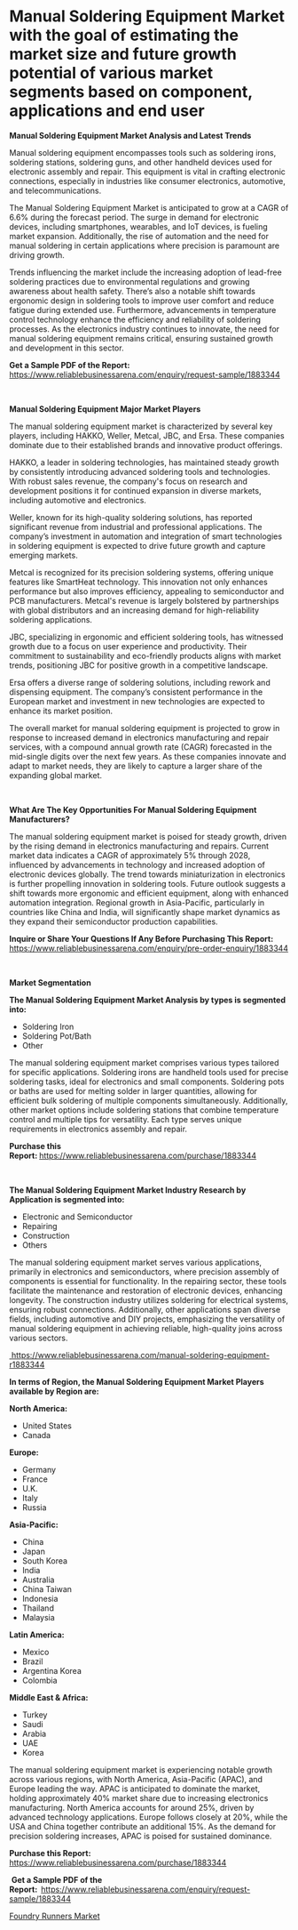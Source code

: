 <p><h1>Manual Soldering Equipment Market with the goal of estimating the market size and future growth potential of various market segments based on component, applications and end user</h1></p><p><strong>Manual Soldering Equipment Market Analysis and Latest Trends</strong></p>
<p><p>Manual soldering equipment encompasses tools such as soldering irons, soldering stations, soldering guns, and other handheld devices used for electronic assembly and repair. This equipment is vital in crafting electronic connections, especially in industries like consumer electronics, automotive, and telecommunications.</p><p>The Manual Soldering Equipment Market is anticipated to grow at a CAGR of 6.6% during the forecast period. The surge in demand for electronic devices, including smartphones, wearables, and IoT devices, is fueling market expansion. Additionally, the rise of automation and the need for manual soldering in certain applications where precision is paramount are driving growth.</p><p>Trends influencing the market include the increasing adoption of lead-free soldering practices due to environmental regulations and growing awareness about health safety. There’s also a notable shift towards ergonomic design in soldering tools to improve user comfort and reduce fatigue during extended use. Furthermore, advancements in temperature control technology enhance the efficiency and reliability of soldering processes. As the electronics industry continues to innovate, the need for manual soldering equipment remains critical, ensuring sustained growth and development in this sector.</p></p>
<p><strong>Get a Sample PDF of the Report:&nbsp;</strong> <a href="https://www.reliablebusinessarena.com/enquiry/request-sample/1883344?utm_campaign=2116&utm_medium=2&utm_source=Github&utm_content=ia&utm_term=01032025&utm_id=manual-soldering-equipment">https://www.reliablebusinessarena.com/enquiry/request-sample/1883344</a></p>
<p>&nbsp;</p>
<p><strong>Manual Soldering Equipment Major Market Players</strong></p>
<p><p>The manual soldering equipment market is characterized by several key players, including HAKKO, Weller, Metcal, JBC, and Ersa. These companies dominate due to their established brands and innovative product offerings.</p><p>HAKKO, a leader in soldering technologies, has maintained steady growth by consistently introducing advanced soldering tools and technologies. With robust sales revenue, the company's focus on research and development positions it for continued expansion in diverse markets, including automotive and electronics.</p><p>Weller, known for its high-quality soldering solutions, has reported significant revenue from industrial and professional applications. The company’s investment in automation and integration of smart technologies in soldering equipment is expected to drive future growth and capture emerging markets.</p><p>Metcal is recognized for its precision soldering systems, offering unique features like SmartHeat technology. This innovation not only enhances performance but also improves efficiency, appealing to semiconductor and PCB manufacturers. Metcal's revenue is largely bolstered by partnerships with global distributors and an increasing demand for high-reliability soldering applications.</p><p>JBC, specializing in ergonomic and efficient soldering tools, has witnessed growth due to a focus on user experience and productivity. Their commitment to sustainability and eco-friendly products aligns with market trends, positioning JBC for positive growth in a competitive landscape.</p><p>Ersa offers a diverse range of soldering solutions, including rework and dispensing equipment. The company’s consistent performance in the European market and investment in new technologies are expected to enhance its market position.</p><p>The overall market for manual soldering equipment is projected to grow in response to increased demand in electronics manufacturing and repair services, with a compound annual growth rate (CAGR) forecasted in the mid-single digits over the next few years. As these companies innovate and adapt to market needs, they are likely to capture a larger share of the expanding global market.</p></p>
<p>&nbsp;</p>
<p><strong>What Are The Key Opportunities For Manual Soldering Equipment Manufacturers?</strong></p>
<p><p>The manual soldering equipment market is poised for steady growth, driven by the rising demand in electronics manufacturing and repairs. Current market data indicates a CAGR of approximately 5% through 2028, influenced by advancements in technology and increased adoption of electronic devices globally. The trend towards miniaturization in electronics is further propelling innovation in soldering tools. Future outlook suggests a shift towards more ergonomic and efficient equipment, along with enhanced automation integration. Regional growth in Asia-Pacific, particularly in countries like China and India, will significantly shape market dynamics as they expand their semiconductor production capabilities.</p></p>
<p><strong>Inquire or Share Your Questions If Any Before Purchasing This Report:</strong> <a href="https://www.reliablebusinessarena.com/enquiry/pre-order-enquiry/1883344?utm_campaign=2116&utm_medium=2&utm_source=Github&utm_content=ia&utm_term=01032025&utm_id=manual-soldering-equipment">https://www.reliablebusinessarena.com/enquiry/pre-order-enquiry/1883344</a></p>
<p>&nbsp;</p>
<p><strong>Market Segmentation</strong></p>
<p><strong>The Manual Soldering Equipment Market Analysis by types is segmented into:</strong></p>
<p><ul><li>Soldering Iron</li><li>Soldering Pot/Bath</li><li>Other</li></ul></p>
<p><p>The manual soldering equipment market comprises various types tailored for specific applications. Soldering irons are handheld tools used for precise soldering tasks, ideal for electronics and small components. Soldering pots or baths are used for melting solder in larger quantities, allowing for efficient bulk soldering of multiple components simultaneously. Additionally, other market options include soldering stations that combine temperature control and multiple tips for versatility. Each type serves unique requirements in electronics assembly and repair.</p></p>
<p><strong>Purchase this Report:&nbsp;</strong><a href="https://www.reliablebusinessarena.com/purchase/1883344?utm_campaign=2116&utm_medium=2&utm_source=Github&utm_content=ia&utm_term=01032025&utm_id=manual-soldering-equipment">https://www.reliablebusinessarena.com/purchase/1883344</a></p>
<p>&nbsp;</p>
<p><strong>The Manual Soldering Equipment Market Industry Research by Application is segmented into:</strong></p>
<p><ul><li>Electronic and Semiconductor</li><li>Repairing</li><li>Construction</li><li>Others</li></ul></p>
<p><p>The manual soldering equipment market serves various applications, primarily in electronics and semiconductors, where precision assembly of components is essential for functionality. In the repairing sector, these tools facilitate the maintenance and restoration of electronic devices, enhancing longevity. The construction industry utilizes soldering for electrical systems, ensuring robust connections. Additionally, other applications span diverse fields, including automotive and DIY projects, emphasizing the versatility of manual soldering equipment in achieving reliable, high-quality joins across various sectors.</p></p>
<p><a href="https://www.reliablebusinessarena.com/manual-soldering-equipment-r1883344?utm_campaign=2116&utm_medium=2&utm_source=Github&utm_content=ia&utm_term=01032025&utm_id=manual-soldering-equipment">&nbsp;https://www.reliablebusinessarena.com/manual-soldering-equipment-r1883344</a></p>
<p><strong>In terms of Region, the Manual Soldering Equipment Market Players available by Region are:</strong></p>
<p>
    <p> <strong> North America: </strong>
        <ul>
            <li>United States</li>
            <li>Canada</li>
        </ul>
        </p> 
    <p> <strong> Europe: </strong>
        <ul>
            <li>Germany</li>
            <li>France</li>
            <li>U.K.</li>
            <li>Italy</li>
            <li>Russia</li>
        </ul>
        </p> 
    <p> <strong> Asia-Pacific: </strong>
        <ul>
            <li>China</li>
            <li>Japan</li>
            <li>South Korea</li>
            <li>India</li>
            <li>Australia</li>
            <li>China Taiwan</li>
            <li>Indonesia</li>
            <li>Thailand</li>
            <li>Malaysia</li>
        </ul>
        </p> 
    <p> <strong> Latin America: </strong>
        <ul>
            <li>Mexico</li>
            <li>Brazil</li>
            <li>Argentina Korea</li>
            <li>Colombia</li>
        </ul>
        </p> 
    <p> <strong> Middle East & Africa: </strong>
        <ul>
            <li>Turkey</li>
            <li>Saudi</li>
            <li>Arabia</li>
            <li>UAE</li>
            <li>Korea</li>
        </ul>
    </p>
    </p>
<p><p>The manual soldering equipment market is experiencing notable growth across various regions, with North America, Asia-Pacific (APAC), and Europe leading the way. APAC is anticipated to dominate the market, holding approximately 40% market share due to increasing electronics manufacturing. North America accounts for around 25%, driven by advanced technology applications. Europe follows closely at 20%, while the USA and China together contribute an additional 15%. As the demand for precision soldering increases, APAC is poised for sustained dominance.</p></p>
<p><strong>Purchase this Report: </strong><a href="https://www.reliablebusinessarena.com/purchase/1883344?utm_campaign=2116&utm_medium=2&utm_source=Github&utm_content=ia&utm_term=01032025&utm_id=manual-soldering-equipment">https://www.reliablebusinessarena.com/purchase/1883344</a></p>
<p>&nbsp;<strong>Get a Sample PDF of the Report:&nbsp;&nbsp;</strong><a href="https://www.reliablebusinessarena.com/enquiry/request-sample/1883344?utm_campaign=2116&utm_medium=2&utm_source=Github&utm_content=ia&utm_term=01032025&utm_id=manual-soldering-equipment">https://www.reliablebusinessarena.com/enquiry/request-sample/1883344</a></p>
<p><strong></strong></p>
<p><p><a href="https://github.com/luckyshygirl/Market-Research-Report-List-7/blob/main/foundry-runners-market.md?utm_campaign=2116&utm_medium=2&utm_source=Github&utm_content=ia&utm_term=01032025&utm_id=manual-soldering-equipment">Foundry Runners Market</a></p></p>